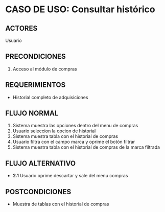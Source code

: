 # CASO DE USO: Consultar histórico

## ACTORES  
Usuario

## PRECONDICIONES
1. Acceso al módulo de compras 


## REQUERIMIENTOS  
- Historial completo de adquisiciones

## FLUJO NORMAL 
1. Sistema muestra las opciones dentro del menu de compras
2. Usuario seleccion la opcion de historial 
3. Sistema muestra tabla con el historial de compras
4. Usuario filtra con el campo marca y oprime el botón filtrar
5. Sistema muestra tabla con el historial de compras de la marca filtrada

## FLUJO ALTERNATIVO 
- **2.1** Usuario oprime descartar y sale del menu compras


## POSTCONDICIONES  
- Muestra de tablas con el historial de compras 
